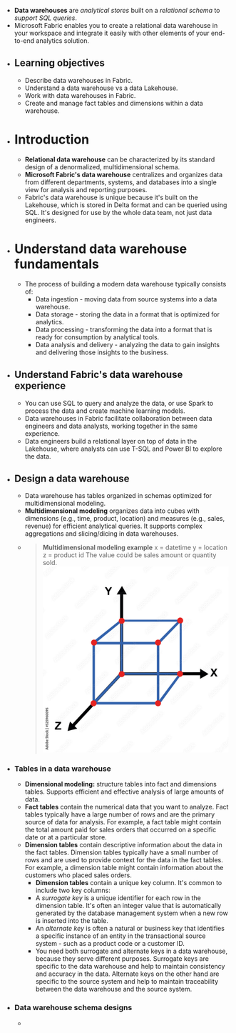 - **Data warehouses** are *analytical stores* built on a *relational schema* to *support SQL queries*.
- Microsoft Fabric enables you to create a relational data warehouse in your workspace and integrate it easily with other elements of your end-to-end analytics solution.
- ## Learning objectives
	- Describe data warehouses in Fabric.
	- Understand a data warehouse vs a data Lakehouse.
	- Work with data warehouses in Fabric.
	- Create and manage fact tables and dimensions within a data warehouse.
- # Introduction
	- **Relational data warehouse** can be characterized by its standard design of a denormalized, multidimensional schema.
	- **Microsoft Fabric's data warehouse** centralizes and organizes data from different departments, systems, and databases into a single view for analysis and reporting purposes.
	- Fabric's data warehouse is unique because it's built on the Lakehouse, which is stored in Delta format and can be queried using SQL. It's designed for use by the whole data team, not just data engineers.
- # Understand data warehouse fundamentals
	- The process of building a modern data warehouse typically consists of:
		- Data ingestion - moving data from source systems into a data warehouse.
		- Data storage - storing the data in a format that is optimized for analytics.
		- Data processing - transforming the data into a format that is ready for consumption by analytical tools.
		- Data analysis and delivery - analyzing the data to gain insights and delivering those insights to the business.
- ## Understand Fabric's data warehouse experience
	- You can use SQL to query and analyze the data, or use Spark to process the data and create machine learning models.
	- Data warehouses in Fabric facilitate collaboration between data engineers and data analysts, working together in the same experience.
	- Data engineers build a relational layer on top of data in the Lakehouse, where analysts can use T-SQL and Power BI to explore the data.
- ## Design a data warehouse
	- Data warehouse has tables organized in schemas optimized for multidimensional modeling.
	- **Multidimensional modeling** organizes data into cubes with dimensions (e.g., time, product, location) and measures (e.g., sales, revenue) for efficient analytical queries. It supports complex aggregations and slicing/dicing in data warehouses.
	- > **Multidimensional modeling example**
	  x = datetime
	  y = location
	  z = product id
	  The value could be sales amount or quantity sold.
	  ![1000_F_525960095_jGTqTvbd2oqErxNJWAKVt6OJ8hcJwV4k-1013588834.jpg](../assets/1000_F_525960095_jGTqTvbd2oqErxNJWAKVt6OJ8hcJwV4k-1013588834_1747747524041_0.jpg)
- ### Tables in a data warehouse
	- **Dimensional modeling:** structure tables into fact and dimensions tables. Supports efficient and effective analysis of large amounts of data.
	- **Fact tables** contain the numerical data that you want to analyze. Fact tables typically have a large number of rows and are the primary source of data for analysis. For example, a fact table might contain the total amount paid for sales orders that occurred on a specific date or at a particular store.
	- **Dimension tables** contain descriptive information about the data in the fact tables. Dimension tables typically have a small number of rows and are used to provide context for the data in the fact tables. For example, a dimension table might contain information about the customers who placed sales orders.
		- **Dimension tables** contain a unique key column. It's common to include two key columns:
		- A *surrogate key* is a unique identifier for each row in the dimension table. It's often an integer value that is automatically generated by the database management system when a new row is inserted into the table.
		- An *alternate key* is often a natural or business key that identifies a specific instance of an entity in the transactional source system - such as a product code or a customer ID.
		- You need both surrogate and alternate keys in a data warehouse, because they serve different purposes. Surrogate keys are specific to the data warehouse and help to maintain consistency and accuracy in the data. Alternate keys on the other hand are specific to the source system and help to maintain traceability between the data warehouse and the source system.
- ### Data warehouse schema designs
	-
